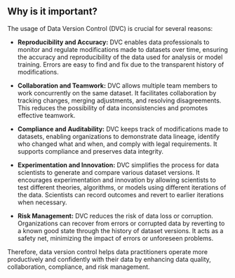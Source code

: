 ## Why is it important?

The usage of Data Version Control (DVC) is crucial for several reasons:

- **Reproducibility and Accuracy:** DVC enables data professionals to monitor and regulate modifications made to datasets over time, ensuring the accuracy and reproducibility of the data used for analysis or model training. Errors are easy to find and fix due to the transparent history of modifications.

- **Collaboration and Teamwork:** DVC allows multiple team members to work concurrently on the same dataset. It facilitates collaboration by tracking changes, merging adjustments, and resolving disagreements. This reduces the possibility of data inconsistencies and promotes effective teamwork.

- **Compliance and Auditability:** DVC keeps track of modifications made to datasets, enabling organizations to demonstrate data lineage, identify who changed what and when, and comply with legal requirements. It supports compliance and preserves data integrity.

- **Experimentation and Innovation:** DVC simplifies the process for data scientists to generate and compare various dataset versions. It encourages experimentation and innovation by allowing scientists to test different theories, algorithms, or models using different iterations of the data. Scientists can record outcomes and revert to earlier iterations when necessary.

- **Risk Management:** DVC reduces the risk of data loss or corruption. Organizations can recover from errors or corrupted data by reverting to a known good state through the history of dataset versions. It acts as a safety net, minimizing the impact of errors or unforeseen problems.

Therefore, data version control helps data practitioners operate more productively and confidently with their data by enhancing data quality, collaboration, compliance, and risk management.
